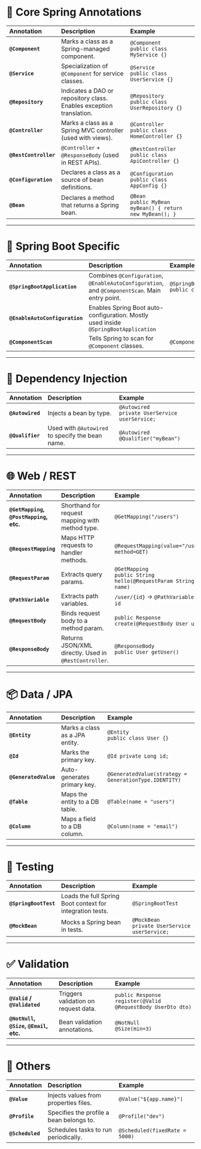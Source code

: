 # 🌱 Core Spring Annotations

| Annotation            | Description                                                | Example                                     |
| :-------------------- | :--------------------------------------------------------- | :------------------------------------------ |
| **`@Component`** | Marks a class as a Spring-managed component.               | `@Component`<br>`public class MyService {}` |
| **`@Service`** | Specialization of `@Component` for service classes.        | `@Service`<br>`public class UserService {}` |
| **`@Repository`** | Indicates a DAO or repository class. Enables exception translation. | `@Repository`<br>`public class UserRepository {}` |
| **`@Controller`** | Marks a class as a Spring MVC controller (used with views). | `@Controller`<br>`public class HomeController {}` |
| **`@RestController`** | `@Controller` + `@ResponseBody` (used in REST APIs).       | `@RestController`<br>`public class ApiController {}` |
| **`@Configuration`** | Declares a class as a source of bean definitions.          | `@Configuration`<br>`public class AppConfig {}` |
| **`@Bean`** | Declares a method that returns a Spring bean.              | `@Bean`<br>`public MyBean myBean() { return new MyBean(); }` |

---

# 🚀 Spring Boot Specific

| Annotation            | Description                                                | Example                                     |
| :-------------------- | :--------------------------------------------------------- | :------------------------------------------ |
| **`@SpringBootApplication`** | Combines `@Configuration`, `@EnableAutoConfiguration`, and `@ComponentScan`. Main entry point. | `@SpringBootApplication`<br>`public class MyApp {}` |
| **`@EnableAutoConfiguration`** | Enables Spring Boot auto-configuration. Mostly used inside `@SpringBootApplication` | |
| **`@ComponentScan`** | Tells Spring to scan for `@Component` classes.             | `@ComponentScan("com.myapp")`               |

---

# 🧩 Dependency Injection

| Annotation  | Description                     | Example                             |
| :---------- | :------------------------------ | :---------------------------------- |
| **`@Autowired`** | Injects a bean by type.         | `@Autowired`<br>`private UserService userService;` |
| **`@Qualifier`** | Used with `@Autowired` to specify the bean name. | `@Autowired`<br>`@Qualifier("myBean")`     |

---

# 🌐 Web / REST

| Annotation                 | Description                                    | Example                                                        |
| :------------------------- | :--------------------------------------------- | :------------------------------------------------------------- |
| **`@GetMapping`, `@PostMapping`, etc.** | Shorthand for request mapping with method type. | `@GetMapping("/users")`                                        |
| **`@RequestMapping`** | Maps HTTP requests to handler methods.         | `@RequestMapping(value="/users", method=GET)`                  |
| **`@RequestParam`** | Extracts query params.                         | `@GetMapping`<br>`public String hello(@RequestParam String name)` |
| **`@PathVariable`** | Extracts path variables.                       | `/user/{id}` → `@PathVariable Long id`                         |
| **`@RequestBody`** | Binds request body to a method param.          | `public Response create(@RequestBody User user)`               |
| **`@ResponseBody`** | Returns JSON/XML directly. Used in `@RestController`. | `@ResponseBody`<br>`public User getUser()`                    |

---

# 📦 Data / JPA

| Annotation     | Description                        | Example                                     |
| :------------- | :--------------------------------- | :------------------------------------------ |
| **`@Entity`** | Marks a class as a JPA entity.     | `@Entity`<br>`public class User {}`        |
| **`@Id`** | Marks the primary key.             | `@Id private Long id;`                     |
| **`@GeneratedValue`** | Auto-generates primary key.        | `@GeneratedValue(strategy = GenerationType.IDENTITY)` |
| **`@Table`** | Maps the entity to a DB table.     | `@Table(name = "users")`                   |
| **`@Column`** | Maps a field to a DB column.       | `@Column(name = "email")`                  |

---

# 🧪 Testing

| Annotation       | Description                                                | Example                                     |
| :--------------- | :--------------------------------------------------------- | :------------------------------------------ |
| **`@SpringBootTest`** | Loads the full Spring Boot context for integration tests.  | `@SpringBootTest`                           |
| **`@MockBean`** | Mocks a Spring bean in tests.                              | `@MockBean`<br>`private UserService userService;` |

---

# ✅ Validation

| Annotation                 | Description                          | Example                                                        |
| :------------------------- | :----------------------------------- | :------------------------------------------------------------- |
| **`@Valid` / `@Validated`** | Triggers validation on request data. | `public Response register(@Valid @RequestBody UserDto dto)`    |
| **`@NotNull`, `@Size`, `@Email`, etc.** | Bean validation annotations.         | `@NotNull`<br>`@Size(min=3)`                                  |

---

# 🧵 Others

| Annotation    | Description                            | Example                                     |
| :------------ | :------------------------------------- | :------------------------------------------ |
| **`@Value`** | Injects values from properties files.  | `@Value("${app.name}")`                    |
| **`@Profile`** | Specifies the profile a bean belongs to. | `@Profile("dev")`                           |
| **`@Scheduled`** | Schedules tasks to run periodically.   | `@Scheduled(fixedRate = 5000)`             |